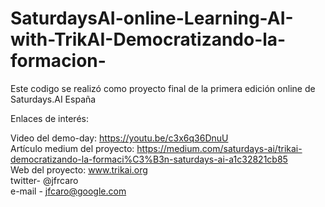# SaturdaysAI-online-Learning-AI-with-TrikAI-Democratizando-la-formacion-

Este codigo se realizó como proyecto final de la primera edición online de Saturdays.AI España

Enlaces de interés: 

Video del demo-day: https://youtu.be/c3x6q36DnuU <br>
Artículo medium del proyecto: https://medium.com/saturdays-ai/trikai-democratizando-la-formaci%C3%B3n-saturdays-ai-a1c32821cb85 <br>
Web del proyecto: www.trikai.org <br>
twitter- @jfrcaro <br>
e-mail - jfcaro@google.com
